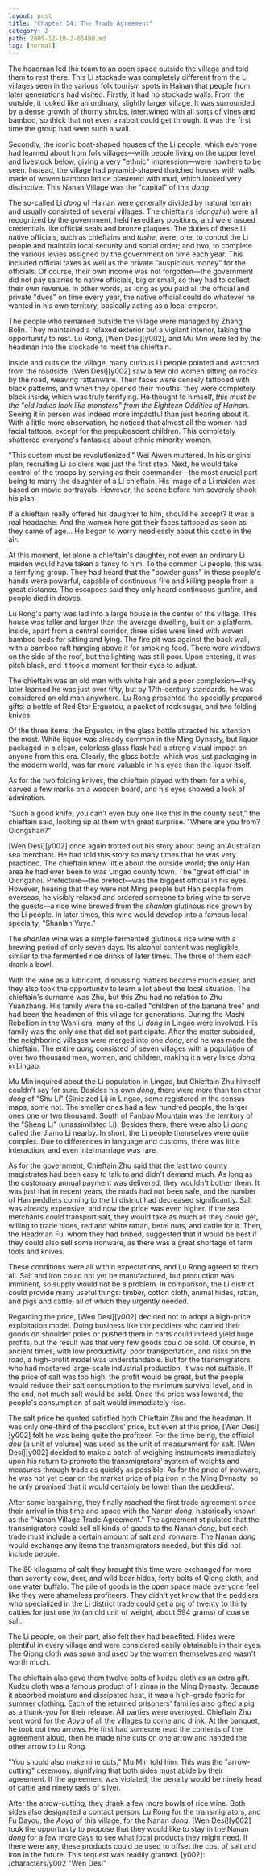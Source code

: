 ```yaml
---
layout: post
title: "Chapter 54: The Trade Agreement"
category: 2
path: 2009-12-10-2-05400.md
tag: [normal]
---
```


The headman led the team to an open space outside the village and told them to rest there. This Li stockade was completely different from the Li villages seen in the various folk tourism spots in Hainan that people from later generations had visited. Firstly, it had no stockade walls. From the outside, it looked like an ordinary, slightly larger village. It was surrounded by a dense growth of thorny shrubs, intertwined with all sorts of vines and bamboo, so thick that not even a rabbit could get through. It was the first time the group had seen such a wall.

Secondly, the iconic boat-shaped houses of the Li people, which everyone had learned about from folk villages—with people living on the upper level and livestock below, giving a very "ethnic" impression—were nowhere to be seen. Instead, the village had pyramid-shaped thatched houses with walls made of woven bamboo lattice plastered with mud, which looked very distinctive. This Nanan Village was the "capital" of this *dong*.

The so-called Li *dong* of Hainan were generally divided by natural terrain and usually consisted of several villages. The chieftains (*dongzhu*) were all recognized by the government, held hereditary positions, and were issued credentials like official seals and bronze plaques. The duties of these Li native officials, such as chieftains and *tushe*, were, one, to control the Li people and maintain local security and social order; and two, to complete the various levies assigned by the government on time each year. This included official taxes as well as the private "auspicious money" for the officials. Of course, their own income was not forgotten—the government did not pay salaries to native officials, big or small, so they had to collect their own revenue. In other words, as long as you paid all the official and private "dues" on time every year, the native official could do whatever he wanted in his own territory, basically acting as a local emperor.

The people who remained outside the village were managed by Zhang Bolin. They maintained a relaxed exterior but a vigilant interior, taking the opportunity to rest. Lu Rong, [Wen Desi][y002], and Mu Min were led by the headman into the stockade to meet the chieftain.

Inside and outside the village, many curious Li people pointed and watched from the roadside. [Wen Desi][y002] saw a few old women sitting on rocks by the road, weaving rattanware. Their faces were densely tattooed with black patterns, and when they opened their mouths, they were completely black inside, which was truly terrifying. He thought to himself, *this must be the "old ladies look like monsters" from the Eighteen Oddities of Hainan*. Seeing it in person was indeed more impactful than just hearing about it. With a little more observation, he noticed that almost all the women had facial tattoos, except for the prepubescent children. This completely shattered everyone's fantasies about ethnic minority women.

"This custom must be revolutionized," Wei Aiwen muttered. In his original plan, recruiting Li soldiers was just the first step. Next, he would take control of the troops by serving as their commander—the most crucial part being to marry the daughter of a Li chieftain. His image of a Li maiden was based on movie portrayals. However, the scene before him severely shook his plan.

If a chieftain really offered his daughter to him, should he accept? It was a real headache. And the women here got their faces tattooed as soon as they came of age... He began to worry needlessly about this castle in the air.

At this moment, let alone a chieftain's daughter, not even an ordinary Li maiden would have taken a fancy to him. To the common Li people, this was a terrifying group. They had heard that the "powder guns" in these people's hands were powerful, capable of continuous fire and killing people from a great distance. The escapees said they only heard continuous gunfire, and people died in droves.

Lu Rong's party was led into a large house in the center of the village. This house was taller and larger than the average dwelling, built on a platform. Inside, apart from a central corridor, three sides were lined with woven bamboo beds for sitting and lying. The fire pit was against the back wall, with a bamboo raft hanging above it for smoking food. There were windows on the side of the roof, but the lighting was still poor. Upon entering, it was pitch black, and it took a moment for their eyes to adjust.

The chieftain was an old man with white hair and a poor complexion—they later learned he was just over fifty, but by 17th-century standards, he was considered an old man anywhere. Lu Rong presented the specially prepared gifts: a bottle of Red Star Erguotou, a packet of rock sugar, and two folding knives.

Of the three items, the Erguotou in the glass bottle attracted his attention the most. White liquor was already common in the Ming Dynasty, but liquor packaged in a clean, colorless glass flask had a strong visual impact on anyone from this era. Clearly, the glass bottle, which was just packaging in the modern world, was far more valuable in his eyes than the liquor itself.

As for the two folding knives, the chieftain played with them for a while, carved a few marks on a wooden board, and his eyes showed a look of admiration.

"Such a good knife, you can't even buy one like this in the county seat," the chieftain said, looking up at them with great surprise. "Where are you from? Qiongshan?"

[Wen Desi][y002] once again trotted out his story about being an Australian sea merchant. He had told this story so many times that he was very practiced. The chieftain knew little about the outside world; the only Han area he had ever been to was Lingao county town. The "great official" in Qiongzhou Prefecture—the prefect—was the biggest official in his eyes. However, hearing that they were not Ming people but Han people from overseas, he visibly relaxed and ordered someone to bring wine to serve the guests—a rice wine brewed from the *shanlan* glutinous rice grown by the Li people. In later times, this wine would develop into a famous local specialty, "Shanlan Yuye."

The *shanlan* wine was a simple fermented glutinous rice wine with a brewing period of only seven days. Its alcohol content was negligible, similar to the fermented rice drinks of later times. The three of them each drank a bowl.

With the wine as a lubricant, discussing matters became much easier, and they also took the opportunity to learn a lot about the local situation. The chieftain's surname was Zhu, but this Zhu had no relation to Zhu Yuanzhang. His family were the so-called "children of the banana tree" and had been the headmen of this village for generations. During the Mashi Rebellion in the Wanli era, many of the Li *dong* in Lingao were involved. His family was the only one that did not participate. After the matter subsided, the neighboring villages were merged into one *dong*, and he was made the chieftain. The entire *dong* consisted of seven villages with a population of over two thousand men, women, and children, making it a very large *dong* in Lingao.

Mu Min inquired about the Li population in Lingao, but Chieftain Zhu himself couldn't say for sure. Besides his own *dong*, there were more than ten other *dong* of "Shu Li" (Sinicized Li) in Lingao, some registered in the census maps, some not. The smaller ones had a few hundred people, the larger ones one or two thousand. South of Fanbao Mountain was the territory of the "Sheng Li" (unassimilated Li). Besides them, there were also Li *dong* called the Jiamo Li nearby. In short, the Li people themselves were quite complex. Due to differences in language and customs, there was little interaction, and even intermarriage was rare.

As for the government, Chieftain Zhu said that the last two county magistrates had been easy to talk to and didn't demand much. As long as the customary annual payment was delivered, they wouldn't bother them. It was just that in recent years, the roads had not been safe, and the number of Han peddlers coming to the Li district had decreased significantly. Salt was already expensive, and now the price was even higher. If the sea merchants could transport salt, they would take as much as they could get, willing to trade hides, red and white rattan, betel nuts, and cattle for it. Then, the Headman Fu, whom they had bribed, suggested that it would be best if they could also sell some ironware, as there was a great shortage of farm tools and knives.

These conditions were all within expectations, and Lu Rong agreed to them all. Salt and iron could not yet be manufactured, but production was imminent, so supply would not be a problem. In comparison, the Li district could provide many useful things: timber, cotton cloth, animal hides, rattan, and pigs and cattle, all of which they urgently needed.

Regarding the price, [Wen Desi][y002] decided not to adopt a high-price exploitation model. Doing business like the peddlers who carried their goods on shoulder poles or pushed them in carts could indeed yield huge profits, but the result was that very few goods could be sold. Of course, in ancient times, with low productivity, poor transportation, and risks on the road, a high-profit model was understandable. But for the transmigrators, who had mastered large-scale industrial production, it was not suitable. If the price of salt was too high, the profit would be great, but the people would reduce their salt consumption to the minimum survival level, and in the end, not much salt would be sold. Once the price was lowered, the people's consumption of salt would immediately rise.

The salt price he quoted satisfied both Chieftain Zhu and the headman. It was only one-third of the peddlers' price, but even at this price, [Wen Desi][y002] felt he was being quite the profiteer. For the time being, the official *dou* (a unit of volume) was used as the unit of measurement for salt. [Wen Desi][y002] decided to make a batch of weighing instruments immediately upon his return to promote the transmigrators' system of weights and measures through trade as quickly as possible. As for the price of ironware, he was not yet clear on the market price of pig iron in the Ming Dynasty, so he only promised that it would certainly be lower than the peddlers'.

After some bargaining, they finally reached the first trade agreement since their arrival in this time and space with the Nanan *dong*, historically known as the "Nanan Village Trade Agreement." The agreement stipulated that the transmigrators could sell all kinds of goods to the Nanan *dong*, but each trade must include a certain amount of salt and ironware. The Nanan *dong* would exchange any items the transmigrators needed, but this did not include people.

The 80 kilograms of salt they brought this time were exchanged for more than seventy cow, deer, and wild boar hides, forty bolts of Qiong cloth, and one water buffalo. The pile of goods in the open space made everyone feel like they were shameless profiteers. They didn't yet know that the peddlers who specialized in the Li district trade could get a pig of twenty to thirty catties for just one *jin* (an old unit of weight, about 594 grams) of coarse salt.

The Li people, on their part, also felt they had benefited. Hides were plentiful in every village and were considered easily obtainable in their eyes. The Qiong cloth was spun and used by the women themselves and wasn't worth much.

The chieftain also gave them twelve bolts of kudzu cloth as an extra gift. Kudzu cloth was a famous product of Hainan in the Ming Dynasty. Because it absorbed moisture and dissipated heat, it was a high-grade fabric for summer clothing. Each of the returned prisoners' families also gifted a pig as a thank-you for their release. All parties were overjoyed. Chieftain Zhu sent word for the *Aoya* of all the villages to come and drink. At the banquet, he took out two arrows. He first had someone read the contents of the agreement aloud, then he made nine cuts on one arrow and handed the other arrow to Lu Rong.

"You should also make nine cuts," Mu Min told him. This was the "arrow-cutting" ceremony, signifying that both sides must abide by their agreement. If the agreement was violated, the penalty would be ninety head of cattle and ninety taels of silver.

After the arrow-cutting, they drank a few more bowls of rice wine. Both sides also designated a contact person: Lu Rong for the transmigrators, and Fu Dayou, the *Aoya* of this village, for the Nanan *dong*. [Wen Desi][y002] took the opportunity to propose that they would like to stay in the Nanan *dong* for a few more days to see what local products they might need. If there were any, these products could be used to offset the cost of salt and iron in the future. This request was readily granted.
[y002]: /characters/y002 "Wen Desi"